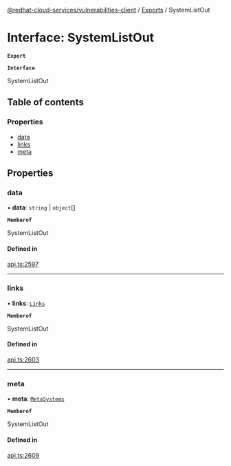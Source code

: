 [@redhat-cloud-services/vulnerabilities-client](../README.md) / [Exports](../modules.md) / SystemListOut

# Interface: SystemListOut

**`Export`**

**`Interface`**

SystemListOut

## Table of contents

### Properties

- [data](SystemListOut.md#data)
- [links](SystemListOut.md#links)
- [meta](SystemListOut.md#meta)

## Properties

### data

• **data**: `string` \| `object`[]

**`Memberof`**

SystemListOut

#### Defined in

[api.ts:2597](https://github.com/mkholjuraev/javascript-clients/blob/master/packages/vulnerabilities/git-api/api.ts#L2597)

___

### links

• **links**: [`Links`](Links.md)

**`Memberof`**

SystemListOut

#### Defined in

[api.ts:2603](https://github.com/mkholjuraev/javascript-clients/blob/master/packages/vulnerabilities/git-api/api.ts#L2603)

___

### meta

• **meta**: [`MetaSystems`](MetaSystems.md)

**`Memberof`**

SystemListOut

#### Defined in

[api.ts:2609](https://github.com/mkholjuraev/javascript-clients/blob/master/packages/vulnerabilities/git-api/api.ts#L2609)
